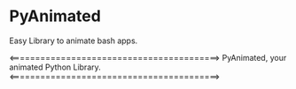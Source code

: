 # PyAnimated
Easy Library to animate bash apps.

<=========================================>
 PyAnimated, your animated Python Library.
<=========================================>